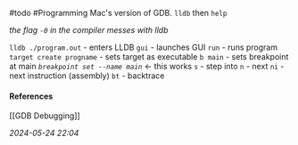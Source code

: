 #todo #Programming 
Mac's version of GDB.
`lldb` then `help`

*the flag `-0` in the compiler messes with lldb*

`lldb ./program.out` - enters LLDB
`gui` - launches GUI
`run` - runs program
`target create progname` - sets target as executable
`b main` - sets breakpoint at main
*`breakpoint set --name main`* <- this works
`s` - step into
`n` - next
`ni` - next instruction (assembly)
`bt` - backtrace
#### References
[[GDB Debugging]]

_2024-05-24 22:04_
